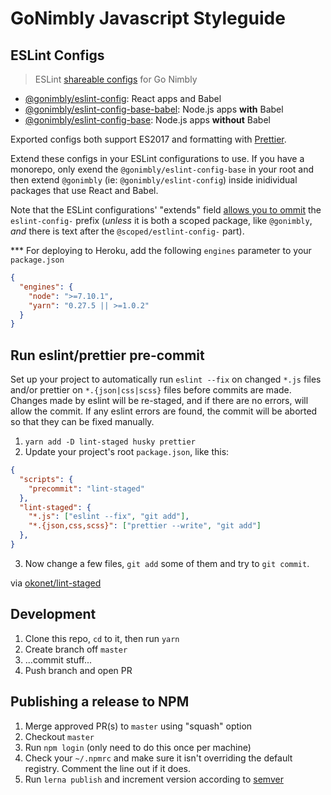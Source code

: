 # GoNimbly Javascript Styleguide

## ESLint Configs

> ESLint [shareable configs](http://eslint.org/docs/developer-guide/shareable-configs.html) for Go Nimbly

* [@gonimbly/eslint-config](packages/eslint-config): React apps and Babel
* [@gonimbly/eslint-config-base-babel](packages/eslint-config-base-babel): Node.js apps **with** Babel
* [@gonimbly/eslint-config-base](packages/eslint-config-base): Node.js apps **without** Babel

Exported configs both support ES2017 and formatting with [Prettier](https://github.com/prettier/prettier).

Extend these configs in your ESLint configurations to use. If you have a monorepo, only exend the `@gonimbly/eslint-config-base` in your root and then extend `@gonimbly` (ie: `@gonimbly/eslint-config`) inside inidividual packages that use React and Babel.

Note that the ESLint configurations' "extends" field [allows you to ommit](http://eslint.org/docs/developer-guide/shareable-configs.html#using-a-shareable-config) the `eslint-config-` prefix (_unless_ it is both a scoped package, like `@gonimbly`, _and_ there is text after the `@scoped/estlint-config-` part).

*** For deploying to Heroku, add the following `engines` parameter to your `package.json`

```json
{
  "engines": {
    "node": ">=7.10.1",
    "yarn": "0.27.5 || >=1.0.2"
  }
}
```

## Run eslint/prettier pre-commit

Set up your project to automatically run `eslint --fix` on changed `*.js` files and/or prettier on `*.{json|css|scss}`
files before commits are made. Changes made by eslint will be re-staged, and if there are no errors, will allow the
commit. If any eslint errors are found, the commit will be aborted so that they can be fixed manually.

1. `yarn add -D lint-staged husky prettier`
2. Update your project's root `package.json`, like this:
```json
{
  "scripts": {
    "precommit": "lint-staged"
  },
  "lint-staged": {
    "*.js": ["eslint --fix", "git add"],
    "*.{json,css,scss}": ["prettier --write", "git add"]
  },
}
```

3. Now change a few files, `git add` some of them and try to `git commit`.

  via [okonet/lint-staged](https://github.com/okonet/lint-staged/blob/48fbe20c89678de9ef0ef99f7e270d0ced099a4f/README.md#installation-and-setup)

## Development

1. Clone this repo, `cd` to it, then run `yarn`
2. Create branch off `master`
3. ...commit stuff...
4. Push branch and open PR

## Publishing a release to NPM

1. Merge approved PR(s) to `master` using "squash" option
2. Checkout `master`
3. Run `npm login` (only need to do this once per machine)
4. Check your `~/.npmrc` and make sure it isn't overriding the default registry. Comment the line out if it does.
5. Run `lerna publish` and increment version according to [semver](http://semver.org/)
